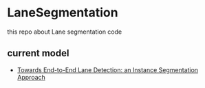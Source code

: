 # LaneSegmentation
this repo about Lane segmentation code

## current model
- [Towards End-to-End Lane Detection: an Instance Segmentation Approach](https://github.com/MaybeShewill-CV/lanenet-lane-detection)
